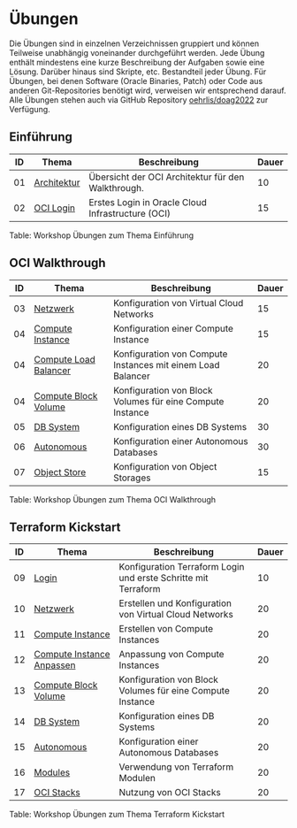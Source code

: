 <!-- markdownlint-disable MD025 -->
<!-- markdownlint-disable MD051 -->
<!-- markdownlint-configure-file { "MD013": { "tables": false } } -->
# Übungen

Die Übungen sind in einzelnen Verzeichnissen gruppiert und können Teilweise
unabhängig voneinander durchgeführt werden. Jede Übung enthält mindestens eine kurze
Beschreibung der Aufgaben sowie eine Lösung. Darüber hinaus sind Skripte, etc.
Bestandteil jeder Übung. Für Übungen, bei denen Software (Oracle Binaries, Patch)
oder Code aus anderen Git-Repositories benötigt wird, verweisen wir entsprechend
darauf. Alle Übungen stehen auch via GitHub Repository
[oehrlis/doag2022](https://github.com/oehrlis/doag2022) zur Verfügung.

## Einführung

| ID | Thema                                    | Beschreibung                                             | Dauer |
|----|------------------------------------------|----------------------------------------------------------|-------|
| 01 | [Architektur](#architektur)              | Übersicht der OCI Architektur für den Walkthrough.       | 10    |
| 02 | [OCI Login](#oci-konsole-login)          | Erstes Login in Oracle Cloud Infrastructure (OCI)        | 15    |

Table: Workshop Übungen zum Thema Einführung

## OCI Walkthrough

| ID | Thema                                                         | Beschreibung                                                | Dauer |
|----|---------------------------------------------------------------|-------------------------------------------------------------|-------|
| 03 | [Netzwerk](#vcn-basics)                                       | Konfiguration von Virtual Cloud Networks                    | 15    |
| 04 | [Compute Instance](#simple-compute-instance)                  | Konfiguration einer Compute Instance                        | 15    |
| 04 | [Compute Load Balancer](#compute-instances-mit-load-balancer) | Konfiguration von Compute Instances mit einem Load Balancer | 20    |
| 04 | [Compute Block Volume](#compute-instance-mit-block-volume)    | Konfiguration von Block Volumes für eine Compute Instance   | 20    |
| 05 | [DB System](#database-system)                                 | Konfiguration eines DB Systems                              | 30    |
| 06 | [Autonomous](#autonomous-database)                            | Konfiguration einer Autonomous Databases                    | 30    |
| 07 | [Object Store](#object-storage)                               | Konfiguration von Object Storages                           | 15    |

Table: Workshop Übungen zum Thema OCI Walkthrough

## Terraform Kickstart

| ID | Thema                                                   | Beschreibung                                                   | Dauer |
|----|---------------------------------------------------------|----------------------------------------------------------------|-------|
| 09 | [Login](#terraform-konfiguration)                       | Konfiguration Terraform Login und erste Schritte mit Terraform | 10    |
| 10 | [Netzwerk](#terraform-netzwerk-konfiguration)           | Erstellen und Konfiguration von Virtual Cloud Networks         | 20    |
| 11 | [Compute Instance](#compute-instance-mit-terraform)     | Erstellen von Compute Instances                                | 20    |
| 12 | [Compute Instance Anpassen](#compute-instance-anpassen) | Anpassung von Compute Instances                                | 20    |
| 13 | [Compute Block Volume](#block-volume-mit-terraform)     | Konfiguration von Block Volumes für eine Compute Instance      | 20    |
| 14 | [DB System](#block-volume-mit-terraform)                | Konfiguration eines DB Systems                                 | 20    |
| 15 | [Autonomous](#autonomous-database-mit-terraform)        | Konfiguration einer Autonomous Databases                       | 20    |
| 16 | [Modules](#terraform-module)                            | Verwendung von Terraform Modulen                               | 20    |
| 17 | [OCI Stacks](#oci-stacks)                               | Nutzung von OCI Stacks                                         | 20    |

Table: Workshop Übungen zum Thema Terraform Kickstart
